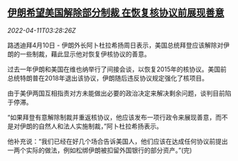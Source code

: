<!--1649649662000-->
[伊朗希望美国解除部分制裁 在恢复核协议前展现善意](https://cn.reuters.com/article/iran-us-sanctions-nuclear-talk-0411-idCNKCS2M305T)
------

<div><i>2022-04-11T03:28:26Z</i></div><p>路透迪拜4月10日 - 伊朗外长阿卜杜拉希扬周日表示，美国总统拜登应该解除对伊朗的一些制裁，藉此显示他对恢复伊核协议的善意。</p><p>过去一年伊朗和美国在维也纳举行了间接会谈，以恢复2015年的核协议。美国前总统特朗普在2018年退出该协议，伊朗随后违反协议规定强化了核项目。</p><p>由于美伊两国互相指责对方未能做出必要的政治决定来解决剩余问题，谈判目前陷于停滞。</p><p>“如果拜登有意解除制裁并重返核协议，他应该发布一项行政令来展现善意，而不是对伊朗的自然人和法人实施制裁，”阿卜杜拉希扬表示。</p><p>他补充说：“我们已经在好几个场合告诉美国人，他们应该在达成任何协议前提出一两个实际的做法，例如松绑伊朗被扣留外国银行的部分资产。”(完)</p>

